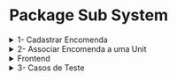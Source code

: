 # Package Sub System

<details>
<summary>1- Cadastrar Encomenda </summary>
  
> (parecido com o que é feito com a Unit)
  
### CORE
  
  - Criar Entity Package
      - Atributos
        - Id
        - Description
        - ArrivedAt
        - DeliveredAt
        - Status 
          - Pending
          - Delivered
          - Rejected
            
    - Construtor
  
  - Criar Entity PackageStatus
      - Listar status
        
  - Criar Service Package
    - Actions
      - Register Package
      - Get Package by Id
      - List all packages
      - Delete a package
      - Update status Delivered
      - Update status Rejected
     
  - Criar Repository Package
    - Queries
      - SaveAsync => Salvar uma encomenda na tabela packages => INSERT INTO 
      - GetByIdAsync => Buscar o Id de uma encomenda na tabela packages => SELECT
      - GetAll => Buscar todas as encomendas, listando seu Id e descrição
      - DeleteByIdAsync => Deletar uma encomenda utilizando seu id
      - UpdateStatus => Atualizo a coluna status. Se for Delivered, então atualizo a data delivered_at. Caso Reject, só atualiza o status
    
  - Criar uma tabela Package
    > (add in Migrations)
    - Tabela
      - Deve conter as colunas id, description, arrived_at, delivered_at, status
     
      | id  | description | arrived_at | delivered_at | status | 
      | ------------- | ------------- | ------------- | ------------- | ------------- |
      | 1  | Pacote X  | 02/11/2023 | 03/11/2023 | Delivered |

  ### Rest 
  > (colocar exemplo de json request;response. Add método e path 'completo'- sem host)
  
  - Criar Controller Package
    - Paths
      - POST CreatPackage
      - GET ListPackages
      - GET ShowPackages
      - DELETE DeletePackages
      - PATCH UpdateDeliveredStatus
      - PATCH UpdateRejectedStatus
  - Atualizar program.cs
    - Atualizar arquivo com as relacoes de Package, Service e Command do Core
    
</details>

<details>    
<summary>2- Associar Encomenda a uma Unit</summary>
  
### CORE
  - Criar Entity Package request
  - Criar New package command
  - Varificar como fazer a chamada de PackageAddition (paralelo: RequestOccupationAsync + ApproveRequestAsync)
  - Criar Repository para esta função
  - Criar Service para esta função
  - Criar Command para esta função (?)
</details>
 <details>
<summary>Frontend</summary>
  
  - Criar Service Package
  - Criar Dtos de request e response Package
  - Criar Validation Package
  - Page Package
  - Atualizar program.cs
</details>
<details>
<summary>3- Casos de Teste </summary>
  
> (montar tabela com entrada (json request), composição da tabela, saida (json response))

| Json entrada  | Tabela atualizada | Json saída

## Test case for person creation
Considering that our database has this state
| id  | name |
| ------------- | ------------- |
| 1  | Fernando  |


When systemA  receives a new request POST /people
With request payload
{"name": "Adam"} 
Should process this request and change database to this state


| id  | name |
| ------------- | ------------- |
| 1  | Fernando  |
| 2  | Adam      |


And responds with this body
{"id": 2, "name": "Adam"}
